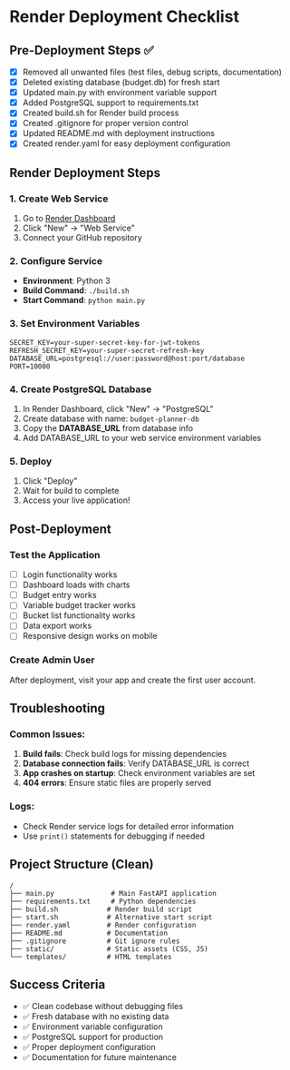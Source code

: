 # Render Deployment Checklist

## Pre-Deployment Steps ✅
- [x] Removed all unwanted files (test files, debug scripts, documentation)
- [x] Deleted existing database (budget.db) for fresh start
- [x] Updated main.py with environment variable support
- [x] Added PostgreSQL support to requirements.txt
- [x] Created build.sh for Render build process
- [x] Created .gitignore for proper version control
- [x] Updated README.md with deployment instructions
- [x] Created render.yaml for easy deployment configuration

## Render Deployment Steps

### 1. Create Web Service
1. Go to [Render Dashboard](https://dashboard.render.com/)
2. Click "New" → "Web Service"
3. Connect your GitHub repository

### 2. Configure Service
- **Environment**: Python 3
- **Build Command**: `./build.sh`
- **Start Command**: `python main.py`

### 3. Set Environment Variables
```
SECRET_KEY=your-super-secret-key-for-jwt-tokens
REFRESH_SECRET_KEY=your-super-secret-refresh-key
DATABASE_URL=postgresql://user:password@host:port/database
PORT=10000
```

### 4. Create PostgreSQL Database
1. In Render Dashboard, click "New" → "PostgreSQL"
2. Create database with name: `budget-planner-db`
3. Copy the **DATABASE_URL** from database info
4. Add DATABASE_URL to your web service environment variables

### 5. Deploy
1. Click "Deploy" 
2. Wait for build to complete
3. Access your live application!

## Post-Deployment

### Test the Application
- [ ] Login functionality works
- [ ] Dashboard loads with charts
- [ ] Budget entry works
- [ ] Variable budget tracker works
- [ ] Bucket list functionality works
- [ ] Data export works
- [ ] Responsive design works on mobile

### Create Admin User
After deployment, visit your app and create the first user account.

## Troubleshooting

### Common Issues:
1. **Build fails**: Check build logs for missing dependencies
2. **Database connection fails**: Verify DATABASE_URL is correct
3. **App crashes on startup**: Check environment variables are set
4. **404 errors**: Ensure static files are properly served

### Logs:
- Check Render service logs for detailed error information
- Use `print()` statements for debugging if needed

## Project Structure (Clean)
```
/
├── main.py              # Main FastAPI application
├── requirements.txt     # Python dependencies
├── build.sh            # Render build script
├── start.sh            # Alternative start script
├── render.yaml         # Render configuration
├── README.md           # Documentation
├── .gitignore          # Git ignore rules
├── static/             # Static assets (CSS, JS)
└── templates/          # HTML templates
```

## Success Criteria
- ✅ Clean codebase without debugging files
- ✅ Fresh database with no existing data
- ✅ Environment variable configuration
- ✅ PostgreSQL support for production
- ✅ Proper deployment configuration
- ✅ Documentation for future maintenance
